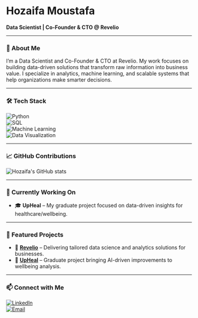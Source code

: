 <!--
Banner 
<p align="center">
  <img src="A_digital_graphic_design_banner_features_Hozaifa_M.png" alt="Hozaifa Moustafa Banner" />
</p>
-->

# Hozaifa Moustafa  

**Data Scientist | Co-Founder & CTO @ Revelio**  

---

### 🚀 About Me  
I’m a Data Scientist and Co-Founder & CTO at Revelio. My work focuses on building data-driven solutions that transform raw information into business value. I specialize in analytics, machine learning, and scalable systems that help organizations make smarter decisions.  

---

### 🛠️ Tech Stack  
![Python](https://img.shields.io/badge/Python-3776AB?style=for-the-badge&logo=python&logoColor=white)  
![SQL](https://img.shields.io/badge/SQL-336791?style=for-the-badge&logo=postgresql&logoColor=white)  
![Machine Learning](https://img.shields.io/badge/Machine%20Learning-FF6F00?style=for-the-badge&logo=tensorflow&logoColor=white)  
![Data Visualization](https://img.shields.io/badge/Data%20Viz-4CAF50?style=for-the-badge&logo=tableau&logoColor=white)  

---

### 📈 GitHub Contributions  
![Hozaifa's GitHub stats](https://github-readme-stats.vercel.app/api?username=HozaifaDev&show_icons=true&theme=radical)

---

### 🔨 Currently Working On  
- 🎓 **UpHeal** – My graduate project focused on data-driven insights for healthcare/wellbeing.  

---

### 🌟 Featured Projects  
- 🚀 **[Revelio](https://github.com/RevelioTech)** – Delivering tailored data science and analytics solutions for businesses.  
- 🧠 **[UpHeal](https://github.com/your-upheal-link)** – Graduate project bringing AI-driven improvements to wellbeing analysis.

---

### 📫 Connect with Me  
[![LinkedIn](https://img.shields.io/badge/LinkedIn-%230077B5?style=for-the-badge&logo=linkedin&logoColor=white)](https://linkedin.com/in/hozaifamoustafa)  
[![Email](https://img.shields.io/badge/Email-D14836?style=for-the-badge&logo=gmail&logoColor=white)](mailto:hozaifa.dev@email.com)  
